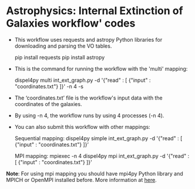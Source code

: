 # Astrophysics: Internal Extinction of Galaxies workflow' codes

- This workflow uses requests and astropy Python libraries for downloading and parsing the VO tables. 

	pip install requests
	pip install astropy

- This is the command for running the workflow with the 'multi' mapping:

	dispel4py multi int_ext_graph.py -d '{"read" : [ {"input" : "coordinates.txt"} ]}' -n 4 -s

- The ‘coordinates.txt’ file is the workflow's input data with the coordinates of the galaxies.

- By using -n 4, the workflow runs by using 4 processes (-n 4). 

- You can also submit this workflow with other mappings:

	Sequential mapping: 
	dispel4py simple int_ext_graph.py -d '{"read" : [ {"input" : "coordinates.txt"} ]}’ 

	MPI mapping: 
	mpiexec -n 4 dispel4py mpi  int_ext_graph.py -d '{"read" : [ {"input" : "coordinates.txt"} ]}’

**Note**: For using mpi mapping you should have mpi4py Python library and MPICH or OpenMPI installed before. More information at [here](https://pypi.python.org/pypi/mpi4py). 
